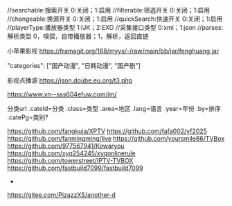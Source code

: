 //searchable:搜索开关        0:关闭；1:启用
//filterable:筛选开关        0:关闭；1:启用
//changeable:换源开关        0:关闭；1:启用
//quickSearch:快速开关       0:关闭；1:启用
//playerType:播放器类型      1:IJK；2:EXO
//采集接口类型               0:xml；1:json
//parses:解析类型            0，嗅探，自带播放器；1，解析，返回直链

小苹果影视
https://framagit.org/168/myys/-/raw/main/bb/jar/fenghuang.jar

"categories": ["国产动漫", "日韩动漫", "国产剧"]

影视点播源
https://json.doube.eu.org/t3.php

https://www.xn--sss604efuw.com/jm/

分类url .cateId=分类 .class=类型 .area=地区 .lang=语言 .year=年份 .by=排序 .catePg=类别?

https://github.com/fangkuia/XPTV
https://github.com/fafa002/yf2025
https://github.com/fanmingming/live
https://github.com/yoursmile66/TVBox
https://github.com/977567941/Kowaryou
https://github.com/xyq254245/xyqonlinerule
https://github.com/towerstreet/IPTV-TVBOX
https://github.com/fastbuild7099/fastbuild7099

-

https://gitee.com/PizazzXS/another-d
